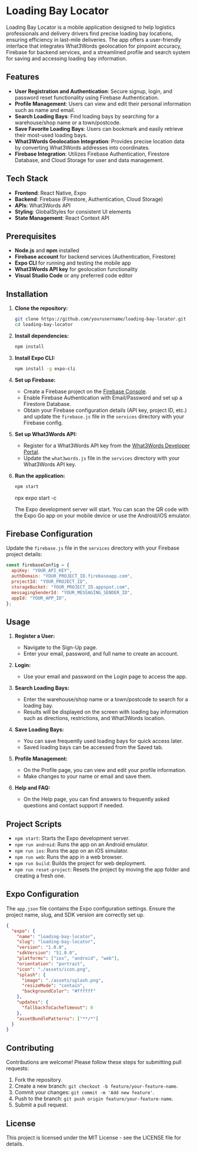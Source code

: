 
# Loading Bay Locator

Loading Bay Locator is a mobile application designed to help logistics professionals and delivery drivers find precise loading bay locations, ensuring efficiency in last-mile deliveries. The app offers a user-friendly interface that integrates What3Words geolocation for pinpoint accuracy, Firebase for backend services, and a streamlined profile and search system for saving and accessing loading bay information.

## Features

- **User Registration and Authentication**: Secure signup, login, and password reset functionality using Firebase Authentication.
- **Profile Management**: Users can view and edit their personal information such as name and email.
- **Search Loading Bays**: Find loading bays by searching for a warehouse/shop name or a town/postcode.
- **Save Favorite Loading Bays**: Users can bookmark and easily retrieve their most-used loading bays.
- **What3Words Geolocation Integration**: Provides precise location data by converting What3Words addresses into coordinates.
- **Firebase Integration**: Utilizes Firebase Authentication, Firestore Database, and Cloud Storage for user and data management.

## Tech Stack

- **Frontend**: React Native, Expo
- **Backend**: Firebase (Firestore, Authentication, Cloud Storage)
- **APIs**: What3Words API
- **Styling**: GlobalStyles for consistent UI elements
- **State Management**: React Context API

## Prerequisites

- **Node.js** and **npm** installed
- **Firebase account** for backend services (Authentication, Firestore)
- **Expo CLI** for running and testing the mobile app
- **What3Words API key** for geolocation functionality
- **Visual Studio Code** or any preferred code editor

## Installation

1. **Clone the repository:**

   ```bash
   git clone https://github.com/yourusername/loading-bay-locator.git
   cd loading-bay-locator
   ```

2. **Install dependencies:**

   ```bash
   npm install
   ```

3. **Install Expo CLI:**

   ```bash
   npm install -g expo-cli
   ```

4. **Set up Firebase:**

   - Create a Firebase project on the [Firebase Console](https://console.firebase.google.com/).
   - Enable Firebase Authentication with Email/Password and set up a Firestore Database.
   - Obtain your Firebase configuration details (API key, project ID, etc.) and update the `firebase.js` file in the `services` directory with your Firebase config.

5. **Set up What3Words API:**

   - Register for a What3Words API key from the [What3Words Developer Portal](https://developer.what3words.com/).
   - Update the `what3words.js` file in the `services` directory with your What3Words API key.

6. **Run the application:**

   ```bash
   npm start
   ```
   npx expo start -c

   The Expo development server will start. You can scan the QR code with the Expo Go app on your mobile device or use the Android/iOS emulator.

## Firebase Configuration

Update the `firebase.js` file in the `services` directory with your Firebase project details:

```javascript
const firebaseConfig = {
  apiKey: "YOUR_API_KEY",
  authDomain: "YOUR_PROJECT_ID.firebaseapp.com",
  projectId: "YOUR_PROJECT_ID",
  storageBucket: "YOUR_PROJECT_ID.appspot.com",
  messagingSenderId: "YOUR_MESSAGING_SENDER_ID",
  appId: "YOUR_APP_ID",
};
```

## Usage

1. **Register a User:**
   - Navigate to the Sign-Up page.
   - Enter your email, password, and full name to create an account.

2. **Login:**
   - Use your email and password on the Login page to access the app.

3. **Search Loading Bays:**
   - Enter the warehouse/shop name or a town/postcode to search for a loading bay.
   - Results will be displayed on the screen with loading bay information such as directions, restrictions, and What3Words location.

4. **Save Loading Bays:**
   - You can save frequently used loading bays for quick access later.
   - Saved loading bays can be accessed from the Saved tab.

5. **Profile Management:**
   - On the Profile page, you can view and edit your profile information.
   - Make changes to your name or email and save them.

6. **Help and FAQ:**
   - On the Help page, you can find answers to frequently asked questions and contact support if needed.

## Project Scripts

- `npm start`: Starts the Expo development server.
- `npm run android`: Runs the app on an Android emulator.
- `npm run ios`: Runs the app on an iOS simulator.
- `npm run web`: Runs the app in a web browser.
- `npm run build`: Builds the project for web deployment.
- `npm run reset-project`: Resets the project by moving the app folder and creating a fresh one.

## Expo Configuration

The `app.json` file contains the Expo configuration settings. Ensure the project name, slug, and SDK version are correctly set up.

```json
{
  "expo": {
    "name": "loading-bay-locator",
    "slug": "loading-bay-locator",
    "version": "1.0.0",
    "sdkVersion": "51.0.0",
    "platforms": ["ios", "android", "web"],
    "orientation": "portrait",
    "icon": "./assets/icon.png",
    "splash": {
      "image": "./assets/splash.png",
      "resizeMode": "contain",
      "backgroundColor": "#ffffff"
    },
    "updates": {
      "fallbackToCacheTimeout": 0
    },
    "assetBundlePatterns": ["**/*"]
  }
}
```

## Contributing

Contributions are welcome! Please follow these steps for submitting pull requests:

1. Fork the repository.
2. Create a new branch: `git checkout -b feature/your-feature-name`.
3. Commit your changes: `git commit -m 'Add new feature'`.
4. Push to the branch: `git push origin feature/your-feature-name`.
5. Submit a pull request.

## License

This project is licensed under the MIT License - see the LICENSE file for details.
